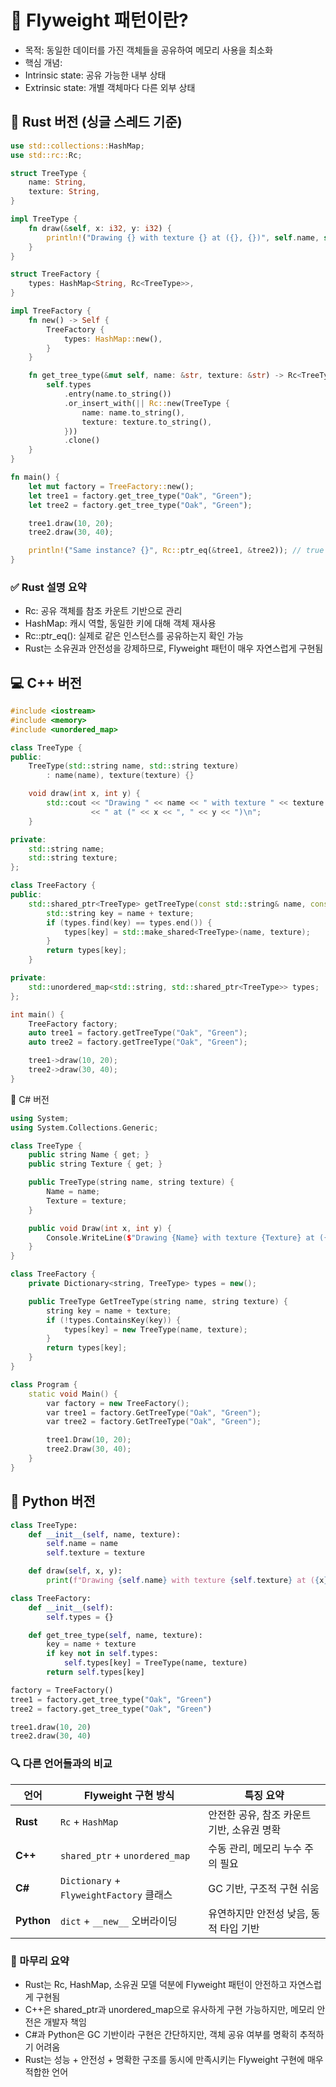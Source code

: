 # 🧠 Flyweight 패턴이란?
- 목적: 동일한 데이터를 가진 객체들을 공유하여 메모리 사용을 최소화
- 핵심 개념:
- Intrinsic state: 공유 가능한 내부 상태
- Extrinsic state: 개별 객체마다 다른 외부 상태


## 🦀 Rust 버전 (싱글 스레드 기준)
```rust
use std::collections::HashMap;
use std::rc::Rc;

struct TreeType {
    name: String,
    texture: String,
}

impl TreeType {
    fn draw(&self, x: i32, y: i32) {
        println!("Drawing {} with texture {} at ({}, {})", self.name, self.texture, x, y);
    }
}

struct TreeFactory {
    types: HashMap<String, Rc<TreeType>>,
}

impl TreeFactory {
    fn new() -> Self {
        TreeFactory {
            types: HashMap::new(),
        }
    }

    fn get_tree_type(&mut self, name: &str, texture: &str) -> Rc<TreeType> {
        self.types
            .entry(name.to_string())
            .or_insert_with(|| Rc::new(TreeType {
                name: name.to_string(),
                texture: texture.to_string(),
            }))
            .clone()
    }
}

fn main() {
    let mut factory = TreeFactory::new();
    let tree1 = factory.get_tree_type("Oak", "Green");
    let tree2 = factory.get_tree_type("Oak", "Green");

    tree1.draw(10, 20);
    tree2.draw(30, 40);

    println!("Same instance? {}", Rc::ptr_eq(&tree1, &tree2)); // true
}
```


### ✅ Rust 설명 요약
- Rc<TreeType>: 공유 객체를 참조 카운트 기반으로 관리
- HashMap: 캐시 역할, 동일한 키에 대해 객체 재사용
- Rc::ptr_eq(): 실제로 같은 인스턴스를 공유하는지 확인 가능
- Rust는 소유권과 안전성을 강제하므로, Flyweight 패턴이 매우 자연스럽게 구현됨

## 💻 C++ 버전
```cpp
#include <iostream>
#include <memory>
#include <unordered_map>

class TreeType {
public:
    TreeType(std::string name, std::string texture)
        : name(name), texture(texture) {}

    void draw(int x, int y) {
        std::cout << "Drawing " << name << " with texture " << texture
                  << " at (" << x << ", " << y << ")\n";
    }

private:
    std::string name;
    std::string texture;
};

class TreeFactory {
public:
    std::shared_ptr<TreeType> getTreeType(const std::string& name, const std::string& texture) {
        std::string key = name + texture;
        if (types.find(key) == types.end()) {
            types[key] = std::make_shared<TreeType>(name, texture);
        }
        return types[key];
    }

private:
    std::unordered_map<std::string, std::shared_ptr<TreeType>> types;
};

int main() {
    TreeFactory factory;
    auto tree1 = factory.getTreeType("Oak", "Green");
    auto tree2 = factory.getTreeType("Oak", "Green");

    tree1->draw(10, 20);
    tree2->draw(30, 40);
}

```

🧩 C# 버전
```cpp
using System;
using System.Collections.Generic;

class TreeType {
    public string Name { get; }
    public string Texture { get; }

    public TreeType(string name, string texture) {
        Name = name;
        Texture = texture;
    }

    public void Draw(int x, int y) {
        Console.WriteLine($"Drawing {Name} with texture {Texture} at ({x}, {y})");
    }
}

class TreeFactory {
    private Dictionary<string, TreeType> types = new();

    public TreeType GetTreeType(string name, string texture) {
        string key = name + texture;
        if (!types.ContainsKey(key)) {
            types[key] = new TreeType(name, texture);
        }
        return types[key];
    }
}

class Program {
    static void Main() {
        var factory = new TreeFactory();
        var tree1 = factory.GetTreeType("Oak", "Green");
        var tree2 = factory.GetTreeType("Oak", "Green");

        tree1.Draw(10, 20);
        tree2.Draw(30, 40);
    }
}

```

## 🐍 Python 버전
```python
class TreeType:
    def __init__(self, name, texture):
        self.name = name
        self.texture = texture

    def draw(self, x, y):
        print(f"Drawing {self.name} with texture {self.texture} at ({x}, {y})")

class TreeFactory:
    def __init__(self):
        self.types = {}

    def get_tree_type(self, name, texture):
        key = name + texture
        if key not in self.types:
            self.types[key] = TreeType(name, texture)
        return self.types[key]

factory = TreeFactory()
tree1 = factory.get_tree_type("Oak", "Green")
tree2 = factory.get_tree_type("Oak", "Green")

tree1.draw(10, 20)
tree2.draw(30, 40)

```


### 🔍 다른 언어들과의 비교

| 언어       | Flyweight 구현 방식                     | 특징 요약                                  |
|------------|------------------------------------------|--------------------------------------------|
| **Rust**   | `Rc` + `HashMap`                         | 안전한 공유, 참조 카운트 기반, 소유권 명확 |
| **C++**    | `shared_ptr` + `unordered_map`           | 수동 관리, 메모리 누수 주의 필요           |
| **C#**     | `Dictionary` + `FlyweightFactory` 클래스 | GC 기반, 구조적 구현 쉬움                  |
| **Python** | `dict` + `__new__` 오버라이딩            | 유연하지만 안전성 낮음, 동적 타입 기반     |





### 🎯 마무리 요약
- Rust는 Rc, HashMap, 소유권 모델 덕분에 Flyweight 패턴이 안전하고 자연스럽게 구현됨
- C++은 shared_ptr과 unordered_map으로 유사하게 구현 가능하지만, 메모리 안전은 개발자 책임
- C#과 Python은 GC 기반이라 구현은 간단하지만, 객체 공유 여부를 명확히 추적하기 어려움
- Rust는 성능 + 안전성 + 명확한 구조를 동시에 만족시키는 Flyweight 구현에 매우 적합한 언어
